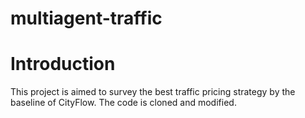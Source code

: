 # multiagent-traffic
# Introduction
This project is aimed to survey the best traffic pricing strategy by the baseline of CityFlow.
The code is cloned and modified.
